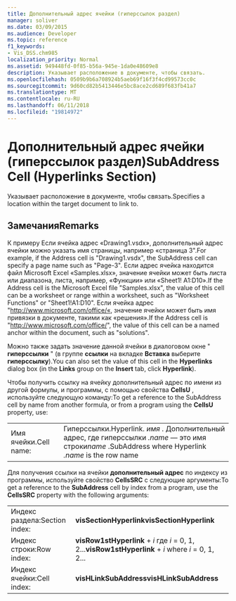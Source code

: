 ```yaml
---
title: Дополнительный адрес ячейки (гиперссылок раздел)
manager: soliver
ms.date: 03/09/2015
ms.audience: Developer
ms.topic: reference
f1_keywords:
- Vis_DSS.chm985
localization_priority: Normal
ms.assetid: 949448fd-0f85-b56a-945e-1da0e48609e8
description: Указывает расположение в документе, чтобы связать.
ms.openlocfilehash: 0509b9b6a708924b5aeb69f16f3f4cd99573cc0c
ms.sourcegitcommit: 9d60cd82b5413446e5bc8ace2cd689f683fb41a7
ms.translationtype: MT
ms.contentlocale: ru-RU
ms.lasthandoff: 06/11/2018
ms.locfileid: "19814972"
---
```

# <a name="subaddress-cell-hyperlinks-section"></a><span data-ttu-id="4bd4e-103">Дополнительный адрес ячейки (гиперссылок раздел)</span><span class="sxs-lookup"><span data-stu-id="4bd4e-103">SubAddress Cell (Hyperlinks Section)</span></span>

<span data-ttu-id="4bd4e-104">Указывает расположение в документе, чтобы связать.</span><span class="sxs-lookup"><span data-stu-id="4bd4e-104">Specifies a location within the target document to link to.</span></span>
  
## <a name="remarks"></a><span data-ttu-id="4bd4e-105">Замечания</span><span class="sxs-lookup"><span data-stu-id="4bd4e-105">Remarks</span></span>

<span data-ttu-id="4bd4e-106">К примеру Если ячейка адрес «Drawing1.vsdx», дополнительный адрес ячейки можно указать имя страницы, например «страница 3".</span><span class="sxs-lookup"><span data-stu-id="4bd4e-106">For example, if the Address cell is "Drawing1.vsdx", the SubAddress cell can specify a page name such as "Page-3".</span></span> <span data-ttu-id="4bd4e-107">Если адрес ячейка находится файл Microsoft Excel «Samples.xlsx», значение ячейки может быть листа или диапазона, листа, например, «Функции» или «Sheet1! A1:D10».</span><span class="sxs-lookup"><span data-stu-id="4bd4e-107">If the Address cell is the Microsoft Excel file "Samples.xlsx", the value of this cell can be a worksheet or range within a worksheet, such as "Worksheet Functions" or "Sheet1!A1:D10".</span></span> <span data-ttu-id="4bd4e-108">Если ячейка адрес "http://www.microsoft.com/office/«, значение ячейки может быть имя привязки в документе, такими как «решения».</span><span class="sxs-lookup"><span data-stu-id="4bd4e-108">If the Address cell is "http://www.microsoft.com/office/", the value of this cell can be a named anchor within the document, such as "solutions".</span></span>
  
<span data-ttu-id="4bd4e-109">Можно также задать значение данной ячейки в диалоговом окне " **гиперссылки** " (в группе **ссылки** на вкладке **Вставка** выберите **гиперссылку**).</span><span class="sxs-lookup"><span data-stu-id="4bd4e-109">You can also set the value of this cell in the **Hyperlinks** dialog box (in the **Links** group on the **Insert** tab, click **Hyperlink**).</span></span>
  
<span data-ttu-id="4bd4e-110">Чтобы получить ссылку на ячейку дополнительный адрес по имени из другой формулы, и программы, с помощью свойства **CellsU** , используйте следующую команду:</span><span class="sxs-lookup"><span data-stu-id="4bd4e-110">To get a reference to the SubAddress cell by name from another formula, or from a program using the **CellsU** property, use:</span></span> 
  
|||
|:-----|:-----|
| <span data-ttu-id="4bd4e-111">Имя ячейки.</span><span class="sxs-lookup"><span data-stu-id="4bd4e-111">Cell name:</span></span>  <br/> | <span data-ttu-id="4bd4e-112">Гиперссылки.</span><span class="sxs-lookup"><span data-stu-id="4bd4e-112">Hyperlink.</span></span>  <span data-ttu-id="4bd4e-113">*имя* . Дополнительный адрес, где гиперссылки *.name* — это имя строки</span><span class="sxs-lookup"><span data-stu-id="4bd4e-113">*name*  .SubAddress where Hyperlink  *.name*  is the row name</span></span>  <br/> |
   
<span data-ttu-id="4bd4e-114">Для получения ссылки на ячейки **дополнительный адрес** по индексу из программы, используйте свойство **CellsSRC** с следующие аргументы:</span><span class="sxs-lookup"><span data-stu-id="4bd4e-114">To get a reference to the **SubAddress** cell by index from a program, use the **CellsSRC** property with the following arguments:</span></span> 
  
|||
|:-----|:-----|
| <span data-ttu-id="4bd4e-115">Индекс раздела:</span><span class="sxs-lookup"><span data-stu-id="4bd4e-115">Section index:</span></span>  <br/> |<span data-ttu-id="4bd4e-116">**visSectionHyperlink**</span><span class="sxs-lookup"><span data-stu-id="4bd4e-116">**visSectionHyperlink**</span></span> <br/> |
| <span data-ttu-id="4bd4e-117">Индекс строки:</span><span class="sxs-lookup"><span data-stu-id="4bd4e-117">Row index:</span></span>  <br/> |<span data-ttu-id="4bd4e-118">**visRow1stHyperlink** +  *i* где *i* = 0, 1, 2...</span><span class="sxs-lookup"><span data-stu-id="4bd4e-118">**visRow1stHyperlink** +  *i*  where  *i*  = 0, 1, 2...</span></span>  <br/> |
| <span data-ttu-id="4bd4e-119">Индекс ячейки:</span><span class="sxs-lookup"><span data-stu-id="4bd4e-119">Cell index:</span></span>  <br/> |<span data-ttu-id="4bd4e-120">**visHLinkSubAddress**</span><span class="sxs-lookup"><span data-stu-id="4bd4e-120">**visHLinkSubAddress**</span></span> <br/> |
   

